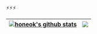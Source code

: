 ⚡⚡⚡

| <a href="https://www.honeok.com"><img align="center" src="https://github-readme-stats.vercel.app/api?username=honeok&show_icons=true&include_all_commits=true&theme=graywhite&hide_border=true&hide=contribs" alt="honeok's github stats" /></a> | <a href="https://www.honeok.com"><img align="center" src="https://github-readme-stats.vercel.app/api/top-langs/?username=honeok&layout=compact&theme=graywhite&hide_border=true&hide=javascript,html,css" /></a> |
| ------------- | ------------- |